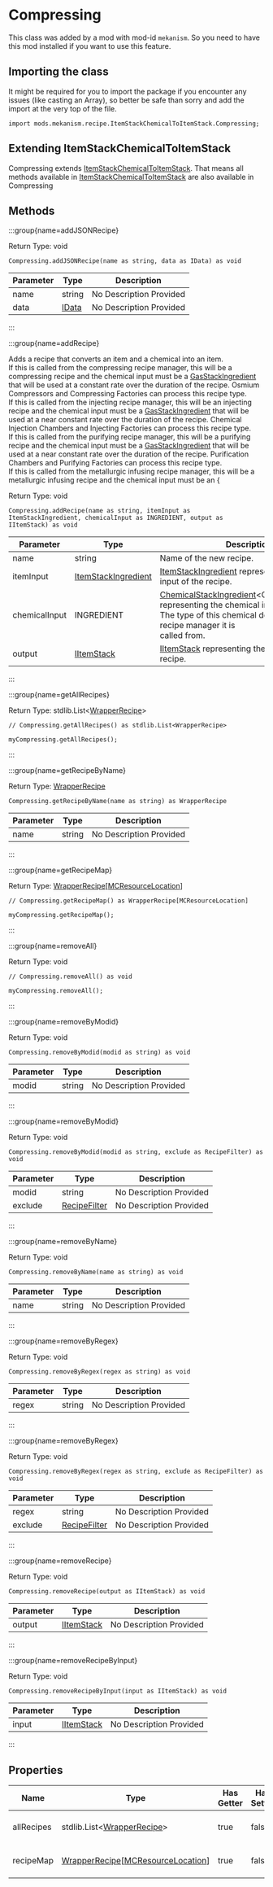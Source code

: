 # Compressing

This class was added by a mod with mod-id `mekanism`. So you need to have this mod installed if you
want to use this feature.

## Importing the class

It might be required for you to import the package if you encounter any issues (like casting an
Array), so better be safe than sorry and add the import at the very top of the file.

```zenscript
import mods.mekanism.recipe.ItemStackChemicalToItemStack.Compressing;
```

## Extending ItemStackChemicalToItemStack

Compressing
extends [ItemStackChemicalToItemStack](/mods/Mekanism/recipe/ItemStackChemicalToItemStack). That
means all methods available
in [ItemStackChemicalToItemStack](/mods/Mekanism/recipe/ItemStackChemicalToItemStack) are also
available in Compressing

## Methods

:::group{name=addJSONRecipe}

Return Type: void

```zenscript
Compressing.addJSONRecipe(name as string, data as IData) as void
```

| Parameter | Type | Description |
|-----------|------|-------------|
| name | string | No Description Provided |
| data | [IData](/vanilla/api/data/IData) | No Description Provided |

:::

:::group{name=addRecipe}

Adds a recipe that converts an item and a chemical into an item.
<br>
If this is called from the compressing recipe manager, this will be a compressing recipe and the
chemical input must be
a [GasStackIngredient](/mods/Mekanism/api/ingredient/ChemicalStackIngredient/GasStackIngredient)
that will be used at a constant rate over the duration of the recipe. Osmium Compressors and
Compressing Factories can process this recipe type.
<br>
If this is called from the injecting recipe manager, this will be an injecting recipe and the
chemical input must be
a [GasStackIngredient](/mods/Mekanism/api/ingredient/ChemicalStackIngredient/GasStackIngredient)
that will be used at a near constant rate over the duration of the recipe. Chemical Injection
Chambers and Injecting Factories can process this recipe type.
<br>
If this is called from the purifying recipe manager, this will be a purifying recipe and the
chemical input must be
a [GasStackIngredient](/mods/Mekanism/api/ingredient/ChemicalStackIngredient/GasStackIngredient)
that will be used at a near constant rate over the duration of the recipe. Purification Chambers and
Purifying Factories can process this recipe type.
<br>
If this is called from the metallurgic infusing recipe manager, this will be a metallurgic infusing
recipe and the chemical input must be an {

Return Type: void

```zenscript
Compressing.addRecipe(name as string, itemInput as ItemStackIngredient, chemicalInput as INGREDIENT, output as IItemStack) as void
```

| Parameter | Type | Description |
|-----------|------|-------------|
| name | string | Name of the new recipe. |
| itemInput | [ItemStackIngredient](/mods/Mekanism/api/ingredient/ItemStackIngredient) | [ItemStackIngredient](/mods/Mekanism/api/ingredient/ItemStackIngredient) representing the item input of the recipe. |
| chemicalInput | INGREDIENT | [ChemicalStackIngredient](/mods/Mekanism/api/ingredient/ChemicalStackIngredient)&lt;CHEMICAL,STACK&gt; representing the chemical input of the recipe. The type of this chemical depends on the recipe manager it is <br />                       called from. |
| output | [IItemStack](/vanilla/api/items/IItemStack) | [IItemStack](/vanilla/api/items/IItemStack) representing the output of the recipe. |

:::

:::group{name=getAllRecipes}

Return Type: stdlib.List&lt;[WrapperRecipe](/vanilla/api/recipe/WrapperRecipe)&gt;

```zenscript
// Compressing.getAllRecipes() as stdlib.List<WrapperRecipe>

myCompressing.getAllRecipes();
```

:::

:::group{name=getRecipeByName}

Return Type: [WrapperRecipe](/vanilla/api/recipe/WrapperRecipe)

```zenscript
Compressing.getRecipeByName(name as string) as WrapperRecipe
```

| Parameter | Type | Description |
|-----------|------|-------------|
| name | string | No Description Provided |

:::

:::group{name=getRecipeMap}

Return
Type: [WrapperRecipe](/vanilla/api/recipe/WrapperRecipe)[[MCResourceLocation](/vanilla/api/util/MCResourceLocation)]

```zenscript
// Compressing.getRecipeMap() as WrapperRecipe[MCResourceLocation]

myCompressing.getRecipeMap();
```

:::

:::group{name=removeAll}

Return Type: void

```zenscript
// Compressing.removeAll() as void

myCompressing.removeAll();
```

:::

:::group{name=removeByModid}

Return Type: void

```zenscript
Compressing.removeByModid(modid as string) as void
```

| Parameter | Type | Description |
|-----------|------|-------------|
| modid | string | No Description Provided |

:::

:::group{name=removeByModid}

Return Type: void

```zenscript
Compressing.removeByModid(modid as string, exclude as RecipeFilter) as void
```

| Parameter | Type | Description |
|-----------|------|-------------|
| modid | string | No Description Provided |
| exclude | [RecipeFilter](/vanilla/api/recipe/RecipeFilter) | No Description Provided |

:::

:::group{name=removeByName}

Return Type: void

```zenscript
Compressing.removeByName(name as string) as void
```

| Parameter | Type | Description |
|-----------|------|-------------|
| name | string | No Description Provided |

:::

:::group{name=removeByRegex}

Return Type: void

```zenscript
Compressing.removeByRegex(regex as string) as void
```

| Parameter | Type | Description |
|-----------|------|-------------|
| regex | string | No Description Provided |

:::

:::group{name=removeByRegex}

Return Type: void

```zenscript
Compressing.removeByRegex(regex as string, exclude as RecipeFilter) as void
```

| Parameter | Type | Description |
|-----------|------|-------------|
| regex | string | No Description Provided |
| exclude | [RecipeFilter](/vanilla/api/recipe/RecipeFilter) | No Description Provided |

:::

:::group{name=removeRecipe}

Return Type: void

```zenscript
Compressing.removeRecipe(output as IItemStack) as void
```

| Parameter | Type | Description |
|-----------|------|-------------|
| output | [IItemStack](/vanilla/api/items/IItemStack) | No Description Provided |

:::

:::group{name=removeRecipeByInput}

Return Type: void

```zenscript
Compressing.removeRecipeByInput(input as IItemStack) as void
```

| Parameter | Type | Description |
|-----------|------|-------------|
| input | [IItemStack](/vanilla/api/items/IItemStack) | No Description Provided |

:::

## Properties

| Name | Type | Has Getter | Has Setter | Description |
|------|------|------------|------------|-------------|
| allRecipes | stdlib.List&lt;[WrapperRecipe](/vanilla/api/recipe/WrapperRecipe)&gt; | true | false | No Description Provided |
| recipeMap | [WrapperRecipe](/vanilla/api/recipe/WrapperRecipe)[[MCResourceLocation](/vanilla/api/util/MCResourceLocation)] | true | false | No Description Provided |

